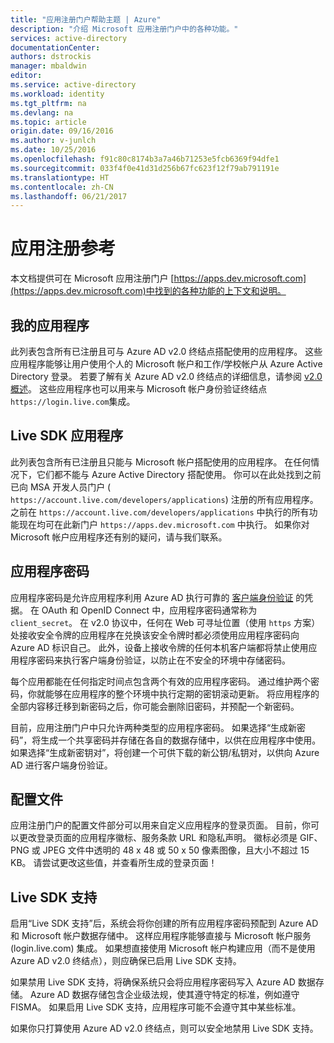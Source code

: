 ```yaml
---
title: "应用注册门户帮助主题 | Azure"
description: "介绍 Microsoft 应用注册门户中的各种功能。"
services: active-directory
documentationCenter: 
authors: dstrockis
manager: mbaldwin
editor: 
ms.service: active-directory
ms.workload: identity
ms.tgt_pltfrm: na
ms.devlang: na
ms.topic: article
origin.date: 09/16/2016
ms.author: v-junlch
ms.date: 10/25/2016
ms.openlocfilehash: f91c80c8174b3a7a46b71253e5fcb6369f94dfe1
ms.sourcegitcommit: 033f4f0e41d31d256b67fc623f12f79ab791191e
ms.translationtype: HT
ms.contentlocale: zh-CN
ms.lasthandoff: 06/21/2017
---
```

# <a name="app-registration-reference"></a>应用注册参考
本文档提供可在 Microsoft 应用注册门户 [https://apps.dev.microsoft.com](https://apps.dev.microsoft.com)中找到的各种功能的上下文和说明。

## <a name="my-applications"></a>我的应用程序
此列表包含所有已注册且可与 Azure AD v2.0 终结点搭配使用的应用程序。  这些应用程序能够让用户使用个人的 Microsoft 帐户和工作/学校帐户从 Azure Active Directory 登录。  若要了解有关 Azure AD v2.0 终结点的详细信息，请参阅 [v2.0 概述](./active-directory-appmodel-v2-overview.md)。  这些应用程序也可以用来与 Microsoft 帐户身份验证终结点 `https://login.live.com`集成。

## <a name="live-sdk-applications"></a>Live SDK 应用程序
此列表包含所有已注册且只能与 Microsoft 帐户搭配使用的应用程序。  在任何情况下，它们都不能与 Azure Active Directory 搭配使用。  你可以在此处找到之前已向 MSA 开发人员门户 ( `https://account.live.com/developers/applications`) 注册的所有应用程序。  之前在 `https://account.live.com/developers/applications` 中执行的所有功能现在均可在此新门户 `https://apps.dev.microsoft.com` 中执行。  如果你对 Microsoft 帐户应用程序还有别的疑问，请与我们联系。

## <a name="application-secrets"></a>应用程序密码
应用程序密码是允许应用程序利用 Azure AD 执行可靠的 [客户端身份验证](http://tools.ietf.org/html/rfc6749#section-2.3) 的凭据。  在 OAuth 和 OpenID Connect 中，应用程序密码通常称为 `client_secret`。  在 v2.0 协议中，任何在 Web 可寻址位置（使用 `https` 方案）处接收安全令牌的应用程序在兑换该安全令牌时都必须使用应用程序密码向 Azure AD 标识自己。  此外，设备上接收令牌的任何本机客户端都将禁止使用应用程序密码来执行客户端身份验证，以防止在不安全的环境中存储密码。

每个应用都能在任何指定时间点包含两个有效的应用程序密码。  通过维护两个密码，你就能够在应用程序的整个环境中执行定期的密钥滚动更新。  将应用程序的全部内容移迁移到新密码之后，你可能会删除旧密码，并预配一个新密码。

目前，应用注册门户中只允许两种类型的应用程序密码。  如果选择“生成新密码”，将生成一个共享密码并存储在各自的数据存储中，以供在应用程序中使用。  如果选择“生成新密钥对”，将创建一个可供下载的新公钥/私钥对，以供向 Azure AD 进行客户端身份验证。

## <a name="profile"></a>配置文件
应用注册门户的配置文件部分可以用来自定义应用程序的登录页面。  目前，你可以更改登录页面的应用程序徽标、服务条款 URL 和隐私声明。  徽标必须是 GIF、PNG 或 JPEG 文件中透明的 48 x 48 或 50 x 50 像素图像，且大小不超过 15 KB。  请尝试更改这些值，并查看所生成的登录页面！

## <a name="live-sdk-support"></a>Live SDK 支持
启用“Live SDK 支持”后，系统会将你创建的所有应用程序密码预配到 Azure AD 和 Microsoft 帐户数据存储中。  这样应用程序能够直接与 Microsoft 帐户服务 (login.live.com) 集成。  如果想直接使用 Microsoft 帐户构建应用（而不是使用 Azure AD v2.0 终结点），则应确保已启用 Live SDK 支持。

如果禁用 Live SDK 支持，将确保系统只会将应用程序密码写入 Azure AD 数据存储。  Azure AD 数据存储包含企业级法规，使其遵守特定的标准，例如遵守 FISMA。  如果启用 Live SDK 支持，应用程序可能不会遵守其中某些标准。

如果你只打算使用 Azure AD v2.0 终结点，则可以安全地禁用 Live SDK 支持。
